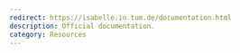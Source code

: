 ```yaml
---
redirect: https://isabelle.in.tum.de/documentation.html
description: Official documentation.
category: Resources
---
```

